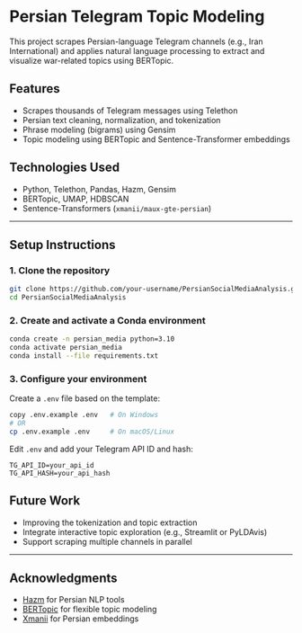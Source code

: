 # Persian Telegram Topic Modeling

This project scrapes Persian-language Telegram channels (e.g., Iran International) and applies natural language processing to extract and visualize war-related topics using BERTopic.

## Features

- Scrapes thousands of Telegram messages using Telethon
- Persian text cleaning, normalization, and tokenization
- Phrase modeling (bigrams) using Gensim
- Topic modeling using BERTopic and Sentence-Transformer embeddings

## Technologies Used

- Python, Telethon, Pandas, Hazm, Gensim
- BERTopic, UMAP, HDBSCAN
- Sentence-Transformers (`xmanii/maux-gte-persian`)

---

## Setup Instructions

### 1. Clone the repository

```bash
git clone https://github.com/your-username/PersianSocialMediaAnalysis.git
cd PersianSocialMediaAnalysis
```

### 2. Create and activate a Conda environment

```bash
conda create -n persian_media python=3.10
conda activate persian_media
conda install --file requirements.txt
```

### 3. Configure your environment

Create a `.env` file based on the template:

```bash
copy .env.example .env   # On Windows
# OR
cp .env.example .env     # On macOS/Linux
```

Edit `.env` and add your Telegram API ID and hash:

```env
TG_API_ID=your_api_id
TG_API_HASH=your_api_hash
```

## Future Work
- Improving the tokenization and topic extraction
- Integrate interactive topic exploration (e.g., Streamlit or PyLDAvis)
- Support scraping multiple channels in parallel

---

## Acknowledgments

- [Hazm](https://github.com/sobhe/hazm) for Persian NLP tools  
- [BERTopic](https://github.com/MaartenGr/BERTopic) for flexible topic modeling  
- [Xmanii](https://huggingface.co/xmanii/maux-gte-persian) for Persian embeddings
